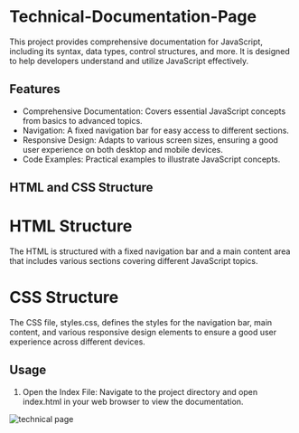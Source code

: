 # Technical-Documentation-Page
This project provides comprehensive documentation for JavaScript, including its syntax, data types, control structures, and more. It is designed to help developers understand and utilize JavaScript effectively.

## Features
- Comprehensive Documentation: Covers essential JavaScript concepts from basics to advanced topics.
- Navigation: A fixed navigation bar for easy access to different sections.
- Responsive Design: Adapts to various screen sizes, ensuring a good user experience on both desktop and mobile devices.
- Code Examples: Practical examples to illustrate JavaScript concepts.

## HTML and CSS Structure
# HTML Structure
The HTML is structured with a fixed navigation bar and a main content area that includes various sections covering different JavaScript topics.

# CSS Structure
The CSS file, styles.css, defines the styles for the navigation bar, main content, and various responsive design elements to ensure a good user experience across different devices.

## Usage
1. Open the Index File:
Navigate to the project directory and open index.html in your web browser to view the documentation.

![technical page](https://github.com/user-attachments/assets/d101a7dd-e817-4393-9b33-a41d0b7ca09c)

